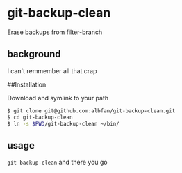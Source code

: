 # git-backup-clean

Erase backups from filter-branch

## background

I can't remmember all that crap

##Installation

Download and symlink to your path

```bash
$ git clone git@github.com:albfan/git-backup-clean.git
$ cd git-backup-clean
$ ln -s $PWD/git-backup-clean ~/bin/
```

## usage

`git backup-clean` and there you go


